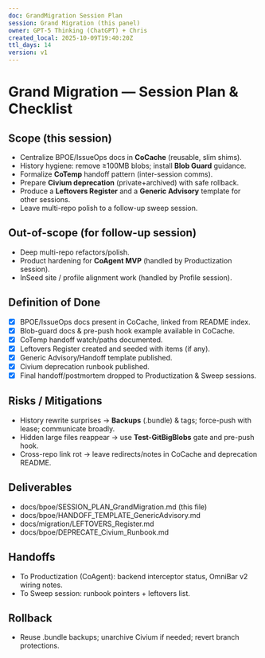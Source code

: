 ```yaml
---
doc: GrandMigration Session Plan
session: Grand Migration (this panel)
owner: GPT-5 Thinking (ChatGPT) + Chris
created_local: 2025-10-09T19:40:20Z
ttl_days: 14
version: v1
---
```


# Grand Migration — Session Plan & Checklist

## Scope (this session)
- Centralize BPOE/IssueOps docs in **CoCache** (reusable, slim shims).
- History hygiene: remove ≥100MB blobs; install **Blob Guard** guidance.
- Formalize **CoTemp** handoff pattern (inter-session comms).
- Prepare **Civium deprecation** (private+archived) with safe rollback.
- Produce a **Leftovers Register** and a **Generic Advisory** template for other sessions.
- Leave multi-repo polish to a follow-up sweep session.

## Out-of-scope (for follow-up session)
- Deep multi-repo refactors/polish.
- Product hardening for **CoAgent MVP** (handled by Productization session).
- InSeed site / profile alignment work (handled by Profile session).

## Definition of Done
- [x] BPOE/IssueOps docs present in CoCache, linked from README index.
- [x] Blob-guard docs & pre-push hook example available in CoCache.
- [x] CoTemp handoff watch/paths documented.
- [x] Leftovers Register created and seeded with items (if any).
- [x] Generic Advisory/Handoff template published.
- [x] Civium deprecation runbook published.
- [x] Final handoff/postmortem dropped to Productization & Sweep sessions.

## Risks / Mitigations
- History rewrite surprises → **Backups** (.bundle) & tags; force-push with lease; communicate broadly.
- Hidden large files reappear → use **Test-GitBigBlobs** gate and pre-push hook.
- Cross-repo link rot → leave redirects/notes in CoCache and deprecation README.

## Deliverables
- docs/bpoe/SESSION_PLAN_GrandMigration.md (this file)
- docs/bpoe/HANDOFF_TEMPLATE_GenericAdvisory.md
- docs/migration/LEFTOVERS_Register.md
- docs/bpoe/DEPRECATE_Civium_Runbook.md

## Handoffs
- To Productization (CoAgent): backend interceptor status, OmniBar v2 wiring notes.
- To Sweep session: runbook pointers + leftovers list.

## Rollback
- Reuse .bundle backups; unarchive Civium if needed; revert branch protections.

